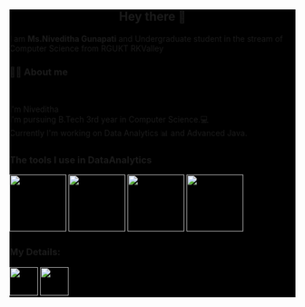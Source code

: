 <div style="background-color:black">
<h2 align="center">Hey there 👋 </h2>
<p>I am <b>Ms.Niveditha Gunapati</b> and Undergraduate student in the stream of Computer Science from RGUKT RKValley</p>
<h3 align="left"><b>👩‍💻 About me</b></h3>
<br>
<p>I'm Niveditha<br>
I'm pursuing B.Tech 3rd year in Computer Science.💻
<br>
  Currently I'm working on Data Analytics 📊 and Advanced Java.<br>
</p>
<h3>The tools I use in DataAnalytics</h3>
<img src="https://encrypted-tbn0.gstatic.com/images?q=tbn:ANd9GcRphc7NvjvTvAHPj8YHtQ0dzhGxFqcSvFWG20k-_lgBaA&s"style="height:100px;width:100px">
<img src="https://encrypted-tbn0.gstatic.com/images?q=tbn:ANd9GcTE_mdhFFab5LNTxO1vwBODhLUK0u1ffKATNg&usqp=CAU"style="height:100px;width:100px">
<img src="https://encrypted-tbn0.gstatic.com/images?q=tbn:ANd9GcQp-fpNXjanFSDa_v1PJG_68A4lNZdET5zgHQ&usqp=CAU"style="height:100px;width:100px">
<img src="https://qph.cf2.quoracdn.net/main-qimg-28cadbd02699c25a88e5c78d73c7babc"style="height:100px;width:100px">

<h3>My Details:</h3>
<img src="https://cdn-icons-png.flaticon.com/512/174/174857.png"style="height:50px;width:50px">
<img src="https://logos-world.net/wp-content/uploads/2020/11/Gmail-Logo.png"style="height:50px;width:50px">

<!---
NivedithaGunapati/NivedithaGunapati is a ✨ special ✨ repository because its `README.md` (this file) appears on your GitHub profile.
You can click the Preview link to take a look at your changes.
--->
